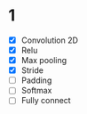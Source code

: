 # 1 
- [x] Convolution 2D
- [x] Relu
- [x] Max pooling
- [x] Stride
- [ ] Padding
- [ ] Softmax
- [ ] Fully connect 
